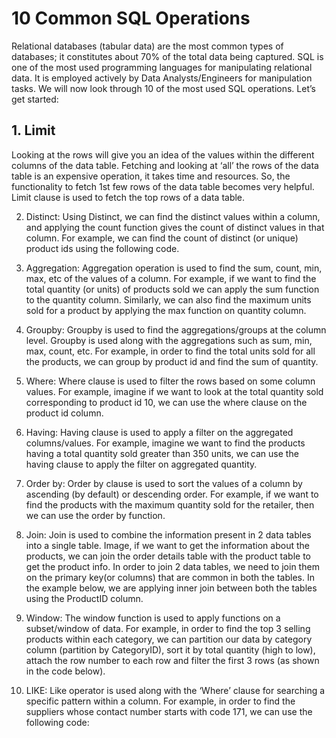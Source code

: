 # 10 Common SQL Operations

Relational databases (tabular data) are the most common types of databases; it constitutes about 70% of the total data being captured.
SQL is one of the most used programming languages for manipulating relational data. It is employed actively by Data Analysts/Engineers for manipulation tasks.
We will now look through 10 of the most used SQL operations. Let’s get started:


## 1. Limit
Looking at the rows will give you an idea of the values within the different columns of the data table. Fetching and looking at ‘all’ the rows of the data table is an expensive operation, it takes time and resources. So, the functionality to fetch 1st few rows of the data table becomes very helpful. Limit clause is used to fetch the top rows of a data table.

 2. Distinct: Using Distinct, we can find the distinct values within a column, and applying the count function gives the count of distinct values in that column. For example, we can find the count of distinct (or unique) product ids using the following code.
 
 
 3. Aggregation: Aggregation operation is used to find the sum, count, min, max, etc of the values of a column. For example, if we want to find the total quantity (or units) of products sold we can apply the sum function to the quantity column. Similarly, we can also find the maximum units sold for a product by applying the max function on quantity column.
 
 
 4. Groupby: Groupby is used to find the aggregations/groups at the column level. Groupby is used along with the aggregations such as sum, min, max, count, etc. For example, in order to find the total units sold for all the products, we can group by product id and find the sum of quantity.
 
 
 5. Where: Where clause is used to filter the rows based on some column values. For example, imagine if we want to look at the total quantity sold corresponding to product id 10, we can use the where clause on the product id column.




6. Having: Having clause is used to apply a filter on the aggregated columns/values. For example, imagine we want to find the products having a total quantity sold greater than 350 units, we can use the having clause to apply the filter on aggregated quantity.



7. Order by: Order by clause is used to sort the values of a column by ascending (by default) or descending order. For example, if we want to find the products with the maximum quantity sold for the retailer, then we can use the order by function.


8. Join: Join is used to combine the information present in 2 data tables into a single table. Image, if we want to get the information about the products, we can join the order details table with the product table to get the product info. In order to join 2 data tables, we need to join them on the primary key(or columns) that are common in both the tables. In the example below, we are applying inner join between both the tables using the ProductID column.


9. Window: The window function is used to apply functions on a subset/window of data. For example, in order to find the top 3 selling products within each category, we can partition our data by category column (partition by CategoryID), sort it by total quantity (high to low), attach the row number to each row and filter the first 3 rows (as shown in the code below).


10. LIKE: Like operator is used along with the ‘Where’ clause for searching a specific pattern within a column. For example, in order to find the suppliers whose contact number starts with code 171, we can use the following code:
